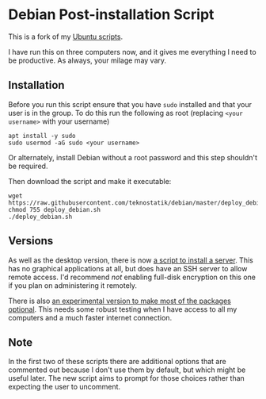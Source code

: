 # Debian Post-installation Script

This is a fork of my [Ubuntu scripts](https://github.com/teknostatik/deploy_ubuntu).

I have run this on three computers now, and it gives me everything I need to be productive. As always, your milage may vary.

## Installation

Before you run this script ensure that you have `sudo` installed and that your user is in the group. To do this run the following as root (replacing `<your username>` with your username)

    apt install -y sudo
    sudo usermod -aG sudo <your username>

Or alternately, install Debian without a root password and this step shouldn't be required.

Then download the script and make it executable:

    wget https://raw.githubusercontent.com/teknostatik/debian/master/deploy_debian.sh
    chmod 755 deploy_debian.sh
    ./deploy_debian.sh

## Versions

As well as the desktop version, there is now [a script to install a server](https://github.com/teknostatik/debian/blob/master/deploy_server.sh). This has no graphical applications at all, but does have an SSH server to allow remote access. I'd recommend _not_ enabling full-disk encryption on this one if you plan on administering it remotely.

There is also [an experimental version to make most of the packages optional](https://github.com/teknostatik/debian/blob/master/deploy_debian_experimental.sh). This needs some robust testing when I have access to all my computers and a much faster internet connection.

## Note

In the first two of these scripts there are additional options that are commented out because I don't use them by default, but which might be useful later. The new script aims to prompt for those choices rather than expecting the user to uncomment.

